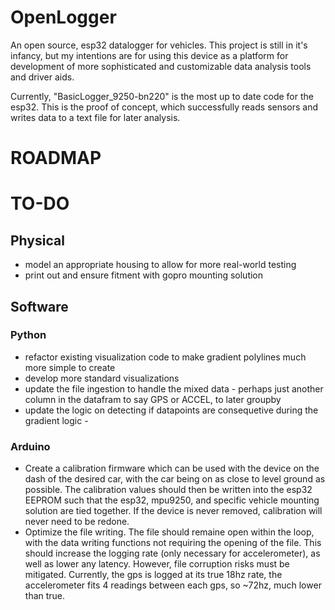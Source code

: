 # OpenLogger
An open source, esp32 datalogger for vehicles. This project is still in it's infancy, but my intentions are for using this device as a platform for development of more sophisticated and customizable data analysis tools and driver aids.

Currently, "BasicLogger_9250-bn220" is the most up to date code for the esp32. This is the proof of concept, which successfully reads sensors and writes data to a text file for later analysis.

# ROADMAP


# TO-DO

## Physical
- model an appropriate housing to allow for more real-world testing
- print out and ensure fitment with gopro mounting solution


## Software

### Python
- refactor existing visualization code to make gradient polylines much more simple to create
- develop more standard visualizations
- update the file ingestion to handle the mixed data - perhaps just another column in the datafram to say GPS or ACCEL, to later groupby
- update the logic on detecting if datapoints are consequetive during the gradient logic - 

### Arduino
- Create a calibration firmware which can be used with the device on the dash of the desired car, with the car being on as close to level ground as possible. The calibration values should then be written into the esp32 EEPROM such that the esp32, mpu9250, and specific vehicle mounting solution are tied together. If the device is never removed, calibration will never need to be redone.
- Optimize the file writing. The file should remaine open within the loop, with the data writing functions not requiring the opening of the file. This should increase the logging rate (only necessary for accelerometer), as well as lower any latency. However, file corruption risks must be mitigated. Currently, the gps is logged at its true 18hz rate, the accelerometer fits 4 readings between each gps, so ~72hz, much lower than true. 
